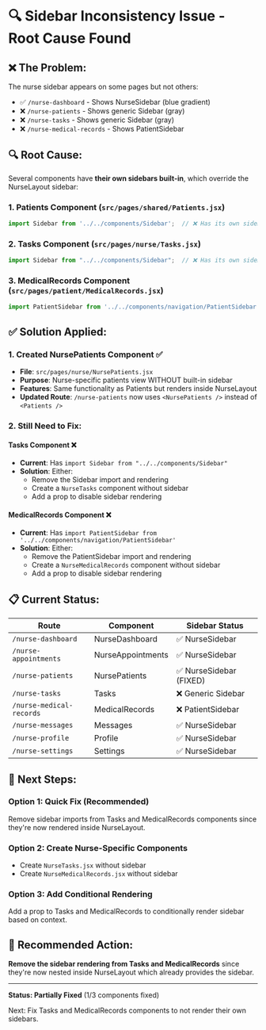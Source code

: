 # 🔍 Sidebar Inconsistency Issue - Root Cause Found

## ❌ **The Problem:**

The nurse sidebar appears on some pages but not others:
- ✅ `/nurse-dashboard` - Shows NurseSidebar (blue gradient)
- ❌ `/nurse-patients` - Shows generic Sidebar (gray)
- ❌ `/nurse-tasks` - Shows generic Sidebar (gray)
- ❌ `/nurse-medical-records` - Shows PatientSidebar

## 🔍 **Root Cause:**

Several components have **their own sidebars built-in**, which override the NurseLayout sidebar:

### **1. Patients Component** (`src/pages/shared/Patients.jsx`)
```javascript
import Sidebar from '../../components/Sidebar';  // ❌ Has its own sidebar
```

### **2. Tasks Component** (`src/pages/nurse/Tasks.jsx`)
```javascript
import Sidebar from "../../components/Sidebar";  // ❌ Has its own sidebar
```

### **3. MedicalRecords Component** (`src/pages/patient/MedicalRecords.jsx`)
```javascript
import PatientSidebar from '../../components/navigation/PatientSidebar';  // ❌ Has its own sidebar
```

## ✅ **Solution Applied:**

### **1. Created NursePatients Component** ✅
- **File**: `src/pages/nurse/NursePatients.jsx`
- **Purpose**: Nurse-specific patients view WITHOUT built-in sidebar
- **Features**: Same functionality as Patients but renders inside NurseLayout
- **Updated Route**: `/nurse-patients` now uses `<NursePatients />` instead of `<Patients />`

### **2. Still Need to Fix:**

#### **Tasks Component** ❌
- **Current**: Has `import Sidebar from "../../components/Sidebar"`
- **Solution**: Either:
  - Remove the Sidebar import and rendering
  - Create a `NurseTasks` component without sidebar
  - Add a prop to disable sidebar rendering

#### **MedicalRecords Component** ❌
- **Current**: Has `import PatientSidebar from '../../components/navigation/PatientSidebar'`
- **Solution**: Either:
  - Remove the PatientSidebar import and rendering
  - Create a `NurseMedicalRecords` component without sidebar
  - Add a prop to disable sidebar rendering

## 📋 **Current Status:**

| Route | Component | Sidebar Status |
|-------|-----------|----------------|
| `/nurse-dashboard` | NurseDashboard | ✅ NurseSidebar |
| `/nurse-appointments` | NurseAppointments | ✅ NurseSidebar |
| `/nurse-patients` | NursePatients | ✅ NurseSidebar (FIXED) |
| `/nurse-tasks` | Tasks | ❌ Generic Sidebar |
| `/nurse-medical-records` | MedicalRecords | ❌ PatientSidebar |
| `/nurse-messages` | Messages | ✅ NurseSidebar |
| `/nurse-profile` | Profile | ✅ NurseSidebar |
| `/nurse-settings` | Settings | ✅ NurseSidebar |

## 🎯 **Next Steps:**

### **Option 1: Quick Fix (Recommended)**
Remove sidebar imports from Tasks and MedicalRecords components since they're now rendered inside NurseLayout.

### **Option 2: Create Nurse-Specific Components**
- Create `NurseTasks.jsx` without sidebar
- Create `NurseMedicalRecords.jsx` without sidebar

### **Option 3: Add Conditional Rendering**
Add a prop to Tasks and MedicalRecords to conditionally render sidebar based on context.

## 🚀 **Recommended Action:**

**Remove the sidebar rendering from Tasks and MedicalRecords** since they're now nested inside NurseLayout which already provides the sidebar.

---

**Status: Partially Fixed** (1/3 components fixed)

Next: Fix Tasks and MedicalRecords components to not render their own sidebars.
